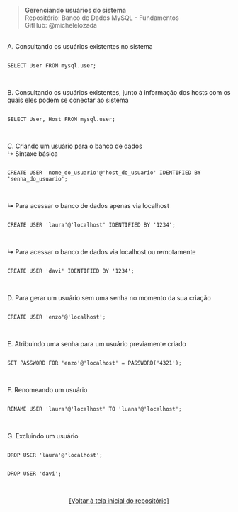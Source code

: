 > **Gerenciando usuários do sistema**  
> Repositório: Banco de Dados MySQL - Fundamentos  
> GitHub: @michelelozada
&nbsp;
     
&nbsp;  
A. Consultando os usuários existentes no sistema

```mysql

SELECT User FROM mysql.user;
```

&nbsp;  

B. Consultando os usuários existentes, junto à informação dos hosts com os quais eles podem se conectar ao sistema

```mysql

SELECT User, Host FROM mysql.user;
```

&nbsp;  

C. Criando um usuário para o banco de dados  
↳ Sintaxe básica  
```mysql

CREATE USER 'nome_do_usuario'@'host_do_usuario' IDENTIFIED BY 'senha_do_usuario';
```

&nbsp;  

↳ Para acessar o banco de dados apenas via localhost
```mysql

CREATE USER 'laura'@'localhost' IDENTIFIED BY '1234';
```

&nbsp;  

↳ Para acessar o banco de dados via localhost ou remotamente 
```mysql

CREATE USER 'davi' IDENTIFIED BY '1234';
```

&nbsp;  

D. Para gerar um usuário sem uma senha no momento da sua criação  
```mysql

CREATE USER 'enzo'@'localhost';
```

&nbsp;  

E. Atribuindo uma senha para um usuário previamente criado  
```mysql

SET PASSWORD FOR 'enzo'@'localhost' = PASSWORD('4321');
```

&nbsp;  

F. Renomeando um usuário  
```mysql

RENAME USER 'laura'@'localhost' TO 'luana'@'localhost'; 
```

&nbsp;  

G. Excluindo um usuário  
```mysql

DROP USER 'laura'@'localhost';
```
```mysql

DROP USER 'davi';
```

&nbsp;

<div align="center">
<a href="https://github.com/michelelozada/MySQL-Study-Notes">[Voltar à tela inicial do repositório]</a>
</div>